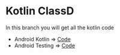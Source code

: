 # Kotlin ClassD
In this branch you will get all the kotlin code
* Android Kotlin =>  [Code](https://github.com/elshafee/AndroidClassD/tree/android)
* Android Testing => [Code](https://github.com/elshafee/AndroidClassD/tree/androidTesting)

